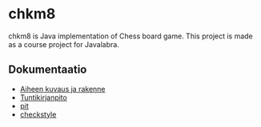 # chkm8

chkm8 is Java implementation of Chess board game. This project is made
as a course project for Javalabra.


## Dokumentaatio
- [Aiheen kuvaus ja rakenne](dokumentaatio/aiheenKuvausJaRakenne.md)
- [Tuntikirjanpito](dokumentaatio/tuntikirjanpito.md)
- [pit](https://htmlpreview.github.io/?https://github.com/anttilip/chkm8/blob/master/dokumentaatio/pit-reports/index.html)
- [checkstyle](https://htmlpreview.github.io/?https://github.com/anttilip/chkm8/blob/master/dokumentaatio/checkstyle/checkstyle.html)